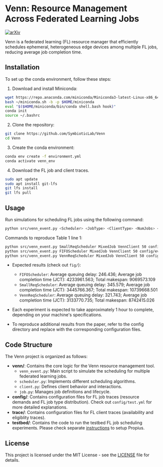# Venn: Resource Management Across Federated Learning Jobs

[![arXiv](https://img.shields.io/badge/arXiv-2312.08298v1-b31b1b.svg)](https://arxiv.org/abs/2312.08298v1)

Venn is a federated learning (FL) resource manager that efficiently schedules ephemeral, heterogeneous edge devices among multiple FL jobs, reducing average job completion time.

## Installation

To set up the conda environment, follow these steps:

1. Download and install Miniconda:
```bash
wget https://repo.anaconda.com/miniconda/Miniconda3-latest-Linux-x86_64.sh -O ~/miniconda.sh
bash ~/miniconda.sh -b -p $HOME/miniconda
eval "$($HOME/miniconda/bin/conda shell.bash hook)"
conda init
source ~/.bashrc
```

2. Clone the repository:
```bash
git clone https://github.com/SymbioticLab/Venn
cd Venn
```

3. Create the conda environment:
```bash
conda env create -f environment.yml
conda activate venn_env
```

4. Download the FL job and client traces.
```bash
sudo apt update
sudo apt install git-lfs
git lfs install
git lfs pull            
```

## Usage
Run simulations for scheduling FL jobs using the following command:
```bash
python src/venn_event.py <Scheduler> <JobType> <ClientType> <NumJobs> <ClientAndJobTrace>
``` 

Commands to reproduce Table 1 line 1:
```bash
python src/venn_event.py SmallReqScheduler MixedJob VennClient 50 config/even_workload.yml
python src/venn_event.py FIFOScheduler MixedJob VennClient 50 config/even_workload.yml
python src/venn_event.py VennReqScheduler MixedJob VennClient 50 config/even_workload.yml
```

- Expected results (check out `fig/`):
  - `FIFOScheduler`: Average queuing delay: 246.436; Average job completion time (JCT): 4233961.563; Total makespan: 9069573.109
  - `SmallReqScheduler`: Average queuing delay: 345.579; Average job completion time (JCT): 3445766.367; Total makespan: 10739668.501
  - `VennReqScheduler`:  Average queuing delay: 321.743; Average job completion time (JCT): 3133770.735; Total makespan: 8742415.026

- Each experiment is expected to take approximately 1 hour to complete, depending on your machine's specifications.

- To reproduce additional results from the paper, refer to the config directory and replace <ClientAndJobTrace> with the corresponding configuration files.

## Code Structure

The Venn project is organized as follows:

- **venn/**: Contains the core logic for the Venn resource management tool.
  - `venn_event.py`: Main script to simulate the scheduling for multiple federated learning jobs.
  - `scheduler.py`: Implements different scheduling algorithms.
  - `client.py`: Defines client behavior and interactions.
  - `job.py`: Manages job definitions and lifecycle.
- **config/**: Contains configuration files for FL job traces (resource demands and FL job type distribution). Check out `config/test.yml` for more detailed explanations.
- **trace/**: Contains configuration files for FL client traces (availability and eligiblity traces).
- **testbed/**: Contains the code to run the testbed FL job scheduling experiments. Please check separate [instructions](./testbed/README.md) to setup Propius.

## License

This project is licensed under the MIT License - see the [LICENSE](LICENSE) file for details.

